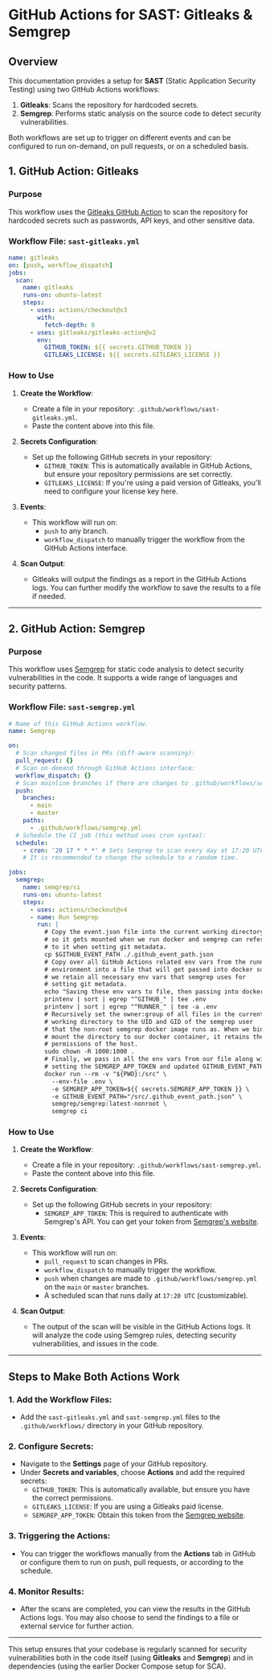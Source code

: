 
# **GitHub Actions for SAST: Gitleaks & Semgrep**

## **Overview**
This documentation provides a setup for **SAST** (Static Application Security Testing) using two GitHub Actions workflows:
1. **Gitleaks**: Scans the repository for hardcoded secrets.
2. **Semgrep**: Performs static analysis on the source code to detect security vulnerabilities.

Both workflows are set up to trigger on different events and can be configured to run on-demand, on pull requests, or on a scheduled basis.

## **1. GitHub Action: Gitleaks**

### **Purpose**
This workflow uses the [Gitleaks GitHub Action](https://github.com/gitleaks/gitleaks-action) to scan the repository for hardcoded secrets such as passwords, API keys, and other sensitive data.

### **Workflow File: `sast-gitleaks.yml`**

```yaml
name: gitleaks
on: [push, workflow_dispatch]
jobs:
  scan:
    name: gitleaks
    runs-on: ubuntu-latest
    steps:
      - uses: actions/checkout@v3
        with:
          fetch-depth: 0
      - uses: gitleaks/gitleaks-action@v2
        env:
          GITHUB_TOKEN: ${{ secrets.GITHUB_TOKEN }}
          GITLEAKS_LICENSE: ${{ secrets.GITLEAKS_LICENSE }}
```

### **How to Use**
1. **Create the Workflow**:
   - Create a file in your repository: `.github/workflows/sast-gitleaks.yml`.
   - Paste the content above into this file.

2. **Secrets Configuration**:
   - Set up the following GitHub secrets in your repository:
     - `GITHUB_TOKEN`: This is automatically available in GitHub Actions, but ensure your repository permissions are set correctly.
     - `GITLEAKS_LICENSE`: If you're using a paid version of Gitleaks, you'll need to configure your license key here.

3. **Events**:
   - This workflow will run on:
     - `push` to any branch.
     - `workflow_dispatch` to manually trigger the workflow from the GitHub Actions interface.

4. **Scan Output**:
   - Gitleaks will output the findings as a report in the GitHub Actions logs. You can further modify the workflow to save the results to a file if needed.

---

## **2. GitHub Action: Semgrep**

### **Purpose**
This workflow uses [Semgrep](https://github.com/semgrep/semgrep) for static code analysis to detect security vulnerabilities in the code. It supports a wide range of languages and security patterns.

### **Workflow File: `sast-semgrep.yml`**

```yaml
# Name of this GitHub Actions workflow.
name: Semgrep

on:
  # Scan changed files in PRs (diff-aware scanning):
  pull_request: {}
  # Scan on-demand through GitHub Actions interface:
  workflow_dispatch: {}
  # Scan mainline branches if there are changes to .github/workflows/semgrep.yml:
  push:
    branches:
      - main
      - master
    paths:
      - .github/workflows/semgrep.yml
  # Schedule the CI job (this method uses cron syntax):
  schedule:
    - cron: '20 17 * * *' # Sets Semgrep to scan every day at 17:20 UTC.
    # It is recommended to change the schedule to a random time.

jobs:
  semgrep:
    name: semgrep/ci
    runs-on: ubuntu-latest
    steps:
      - uses: actions/checkout@v4
      - name: Run Semgrep
        run: |
          # Copy the event.json file into the current working directory 
          # so it gets mounted when we run docker and semgrep can refer 
          # to it when setting git metadata.
          cp $GITHUB_EVENT_PATH ./.github_event_path.json
          # Copy over all GitHub Actions related env vars from the runner
          # environment into a file that will get passed into docker so 
          # we retain all necessary env vars that semgrep uses for 
          # setting git metadata.
          echo "Saving these env vars to file, then passing into docker container."
          printenv | sort | egrep "^GITHUB_" | tee .env
          printenv | sort | egrep "^RUNNER_" | tee -a .env
          # Recursively set the owner:group of all files in the current
          # working directory to the UID and GID of the semgrep user
          # that the non-root semgrep docker image runs as. When we bind
          # mount the directory to our docker container, it retains the
          # permissions of the host.
          sudo chown -R 1000:1000 . 
          # Finally, we pass in all the env vars from our file along with
          # setting the SEMGREP_APP_TOKEN and updated GITHUB_EVENT_PATH.
          docker run --rm -v "${PWD}:/src" \
            --env-file .env \
            -e SEMGREP_APP_TOKEN=${{ secrets.SEMGREP_APP_TOKEN }} \
            -e GITHUB_EVENT_PATH="/src/.github_event_path.json" \
            semgrep/semgrep:latest-nonroot \
            semgrep ci
```

### **How to Use**
1. **Create the Workflow**:
   - Create a file in your repository: `.github/workflows/sast-semgrep.yml`.
   - Paste the content above into this file.

2. **Secrets Configuration**:
   - Set up the following GitHub secrets in your repository:
     - `SEMGREP_APP_TOKEN`: This is required to authenticate with Semgrep's API. You can get your token from [Semgrep's website](https://semgrep.dev/docs/get-started/#get-an-api-token).

3. **Events**:
   - This workflow will run on:
     - `pull_request` to scan changes in PRs.
     - `workflow_dispatch` to manually trigger the workflow.
     - `push` when changes are made to `.github/workflows/semgrep.yml` on the `main` or `master` branches.
     - A scheduled scan that runs daily at `17:20 UTC` (customizable).

4. **Scan Output**:
   - The output of the scan will be visible in the GitHub Actions logs. It will analyze the code using Semgrep rules, detecting security vulnerabilities, and issues in the code.

---

## **Steps to Make Both Actions Work**

### **1. Add the Workflow Files**:
   - Add the `sast-gitleaks.yml` and `sast-semgrep.yml` files to the `.github/workflows/` directory in your GitHub repository.

### **2. Configure Secrets**:
   - Navigate to the **Settings** page of your GitHub repository.
   - Under **Secrets and variables**, choose **Actions** and add the required secrets:
     - `GITHUB_TOKEN`: This is automatically available, but ensure you have the correct permissions.
     - `GITLEAKS_LICENSE`: If you are using a Gitleaks paid license.
     - `SEMGREP_APP_TOKEN`: Obtain this token from the [Semgrep website](https://semgrep.dev/).
   
### **3. Triggering the Actions**:
   - You can trigger the workflows manually from the **Actions** tab in GitHub or configure them to run on push, pull requests, or according to the schedule.

### **4. Monitor Results**:
   - After the scans are completed, you can view the results in the GitHub Actions logs. You may also choose to send the findings to a file or external service for further action.

---

This setup ensures that your codebase is regularly scanned for security vulnerabilities both in the code itself (using **Gitleaks** and **Semgrep**) and in dependencies (using the earlier Docker Compose setup for SCA).
